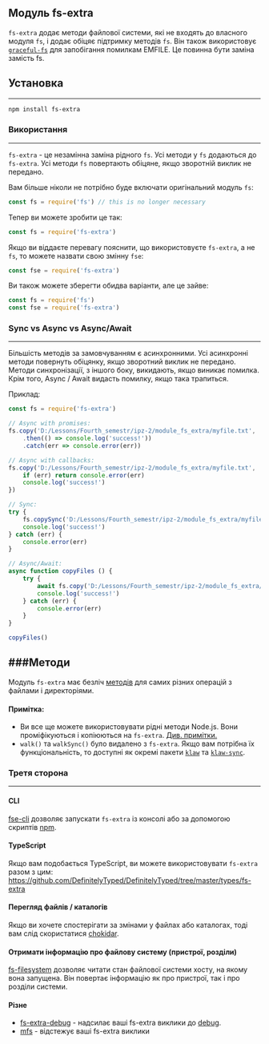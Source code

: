 ## Модуль fs-extra

`fs-extra` додає методи файлової системи, які не входять до власного модуля `fs`, і додає обіцяє підтримку методів `fs`. Він також використовує [`graceful-fs`](https://github.com/isaacs/node-graceful-fs) для запобігання помилкам EMFILE. Це повинна бути заміна замість fs.

## Установка
------------

```bash
npm install fs-extra
```

### Використання 
---------------

`fs-extra` - це незамінна заміна рідного `fs`. Усі методи у `fs` додаються до `fs-extra`. Усі методи `fs` повертають обіцяне, якщо зворотній виклик не передано.

Вам більше ніколи не потрібно буде включати оригінальний модуль `fs`:

```js
const fs = require('fs') // this is no longer necessary
```

Тепер ви можете зробити це так:

```js
const fs = require('fs-extra')
```

Якщо ви віддаєте перевагу пояснити, що використовуєте `fs-extra`, а не `fs`, то можете назвати свою змінну `fse`:

```js
const fse = require('fs-extra')
```

Ви також можете зберегти обидва варіанти, але це зайве:

```js
const fs = require('fs')
const fse = require('fs-extra')
```

### Sync vs Async vs Async/Await
-------------------------------

Більшість методів за замовчуванням є асинхронними. Усі асинхронні методи повернуть обіцянку, якщо зворотний виклик не передано.
Методи синхронізації, з іншого боку, викидають, якщо виникає помилка.
Крім того, Async / Await видасть помилку, якщо така трапиться.

Приклад:

```js
const fs = require('fs-extra')

// Async with promises:
fs.copy('D:/Lessons/Fourth_semestr/ipz-2/module_fs_extra/myfile.txt', 'D:/Lessons/Fourth_semestr/ipz-2/module_fs_extra/mynewfile1.txt')
    .then(() => console.log('success!'))
    .catch(err => console.error(err))

// Async with callbacks:
fs.copy('D:/Lessons/Fourth_semestr/ipz-2/module_fs_extra/myfile.txt', 'D:/Lessons/Fourth_semestr/ipz-2/module_fs_extra/mynewfile2.txt', err => {
    if (err) return console.error(err)
    console.log('success!')
})

// Sync:
try {
    fs.copySync('D:/Lessons/Fourth_semestr/ipz-2/module_fs_extra/myfile.txt', 'D:/Lessons/Fourth_semestr/ipz-2/module_fs_extra/mynewfile3.txt')
    console.log('success!')
} catch (err) {
    console.error(err)
}

// Async/Await:
async function copyFiles () {
    try {
        await fs.copy('D:/Lessons/Fourth_semestr/ipz-2/module_fs_extra/myfile.txt', 'D:/Lessons/Fourth_semestr/ipz-2/module_fs_extra/mynewfile4.txt')
        console.log('success!')
    } catch (err) {
        console.error(err)
    }
}

copyFiles()
```

###Методи
---------

Модуль `fs-extra` має безліч [методів](https://github.com/jprichardson/node-fs-extra/blob/master/README.md#methods) для самих різних операцій з файлами і директоріями.

#### Примітка:
- Ви все ще можете використовувати рідні методи Node.js. Вони проміфікуються і копіюються на `fs-extra`. [Див. примітки.](docs/fs-read-write-writev.md)
- `walk()` та `walkSync()` було видалено з `fs-extra`. Якщо вам потрібна їх функціональність, то доступні як окремі пакети [`klaw`](https://github.com/jprichardson/node-klaw) та [`klaw-sync`](https://github.com/manidlou/node-klaw-sync).

### Третя сторона
-----------------

#### CLI

[fse-cli](https://www.npmjs.com/package/@atao60/fse-cli) дозволяє запускати `fs-extra` із консолі або за допомогою скриптів [npm](https://www.npmjs.com).

#### TypeScript

Якщо вам подобається TypeScript, ви можете використовувати `fs-extra` разом з цим: https://github.com/DefinitelyTyped/DefinitelyTyped/tree/master/types/fs-extra

#### Перегляд файлів / каталогів

Якщо ви хочете спостерігати за змінами у файлах або каталогах, тоді вам слід скористатися [chokidar](https://github.com/paulmillr/chokidar).

#### Отримати інформацію про файлову систему (пристрої, розділи)

[fs-filesystem](https://github.com/arthurintelligence/node-fs-filesystem) дозволяє читати стан файлової системи хосту, на якому вона запущена. Він повертає інформацію як про пристрої, так і про розділи системи.

#### Різне

- [fs-extra-debug](https://github.com/jdxcode/fs-extra-debug) - надсилає ваші fs-extra виклики до [debug](https://npmjs.org/package/debug).
- [mfs](https://github.com/cadorn/mfs) - відстежує ваші fs-extra виклики
